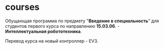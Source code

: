 # courses

Обущающая программа по предмету "**Введение в специальность**" для студентов первого курса по направлению **15.03.06**. - **Интеллектуальная робототехника**.   

Перевод курса на новый контроллер - EV3. 
